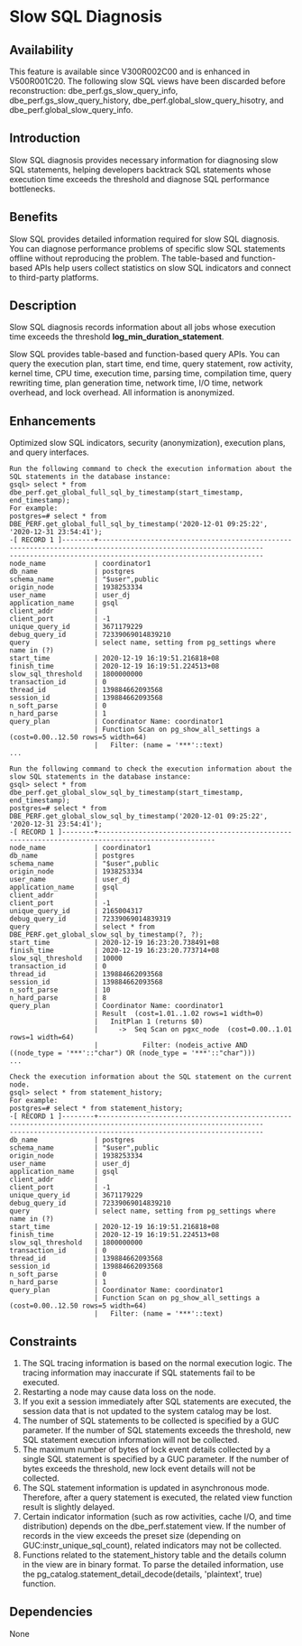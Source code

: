 # Slow SQL Diagnosis<a name="EN-US_TOPIC_0000001135403989"></a>

## Availability<a name="section147531742205517"></a>

This feature is available since V300R002C00 and is enhanced in V500R001C20. The following slow SQL views have been discarded before reconstruction: dbe\_perf.gs\_slow\_query\_info, dbe\_perf.gs\_slow\_query\_history, dbe\_perf.global\_slow\_query\_hisotry, and dbe\_perf.global\_slow\_query\_info.

## Introduction<a name="section134931562564"></a>

Slow SQL diagnosis provides necessary information for diagnosing slow SQL statements, helping developers backtrack SQL statements whose execution time exceeds the threshold and diagnose SQL performance bottlenecks.

## Benefits<a name="section1407614175619"></a>

Slow SQL provides detailed information required for slow SQL diagnosis. You can diagnose performance problems of specific slow SQL statements offline without reproducing the problem. The table-based and function-based APIs help users collect statistics on slow SQL indicators and connect to third-party platforms.

## Description<a name="section8993113125610"></a>

Slow SQL diagnosis records information about all jobs whose execution time exceeds the threshold  **log\_min\_duration\_statement**.

Slow SQL provides table-based and function-based query APIs. You can query the execution plan, start time, end time, query statement, row activity, kernel time, CPU time, execution time, parsing time, compilation time, query rewriting time, plan generation time, network time, I/O time, network overhead, and lock overhead. All information is anonymized.

## Enhancements<a name="section1548515520568"></a>

Optimized slow SQL indicators, security \(anonymization\), execution plans, and query interfaces.

```
Run the following command to check the execution information about the SQL statements in the database instance:
gsql> select * from dbe_perf.get_global_full_sql_by_timestamp(start_timestamp, end_timestamp); 
For example:
postgres=# select * from DBE_PERF.get_global_full_sql_by_timestamp('2020-12-01 09:25:22', '2020-12-31 23:54:41');
-[ RECORD 1 ]--------+---------------------------------------------------------------------------------------------------------------
---------------------------------------------------------------
node_name            | coordinator1
db_name              | postgres
schema_name          | "$user",public
origin_node          | 1938253334
user_name            | user_dj
application_name     | gsql
client_addr          |
client_port          | -1
unique_query_id      | 3671179229
debug_query_id       | 72339069014839210
query                | select name, setting from pg_settings where name in (?)
start_time           | 2020-12-19 16:19:51.216818+08
finish_time          | 2020-12-19 16:19:51.224513+08
slow_sql_threshold   | 1800000000
transaction_id       | 0
thread_id            | 139884662093568
session_id           | 139884662093568
n_soft_parse         | 0
n_hard_parse         | 1
query_plan           | Coordinator Name: coordinator1
                     | Function Scan on pg_show_all_settings a  (cost=0.00..12.50 rows=5 width=64)
                     |   Filter: (name = '***'::text)
...

Run the following command to check the execution information about the slow SQL statements in the database instance:
gsql> select * from dbe_perf.get_global_slow_sql_by_timestamp(start_timestamp, end_timestamp);
postgres=# select * from DBE_PERF.get_global_slow_sql_by_timestamp('2020-12-01 09:25:22', '2020-12-31 23:54:41');
-[ RECORD 1 ]--------+---------------------------------------------------------------------------------------------------
node_name            | coordinator1
db_name              | postgres
schema_name          | "$user",public
origin_node          | 1938253334
user_name            | user_dj
application_name     | gsql
client_addr          |
client_port          | -1
unique_query_id      | 2165004317
debug_query_id       | 72339069014839319
query                | select * from DBE_PERF.get_global_slow_sql_by_timestamp(?, ?);
start_time           | 2020-12-19 16:23:20.738491+08
finish_time          | 2020-12-19 16:23:20.773714+08
slow_sql_threshold   | 10000
transaction_id       | 0
thread_id            | 139884662093568
session_id           | 139884662093568
n_soft_parse         | 10
n_hard_parse         | 8
query_plan           | Coordinator Name: coordinator1
                     | Result  (cost=1.01..1.02 rows=1 width=0)
                     |   InitPlan 1 (returns $0)
                     |     ->  Seq Scan on pgxc_node  (cost=0.00..1.01 rows=1 width=64)
                     |           Filter: (nodeis_active AND ((node_type = '***'::"char") OR (node_type = '***'::"char")))
...

Check the execution information about the SQL statement on the current node.
gsql> select * from statement_history;
For example:
postgres=# select * from statement_history;
-[ RECORD 1 ]--------+---------------------------------------------------------------------------------------------------------------
---------------------------------------------------------------
db_name              | postgres
schema_name          | "$user",public
origin_node          | 1938253334
user_name            | user_dj
application_name     | gsql
client_addr          |
client_port          | -1
unique_query_id      | 3671179229
debug_query_id       | 72339069014839210
query                | select name, setting from pg_settings where name in (?)
start_time           | 2020-12-19 16:19:51.216818+08
finish_time          | 2020-12-19 16:19:51.224513+08
slow_sql_threshold   | 1800000000
transaction_id       | 0
thread_id            | 139884662093568
session_id           | 139884662093568
n_soft_parse         | 0
n_hard_parse         | 1
query_plan           | Coordinator Name: coordinator1
                     | Function Scan on pg_show_all_settings a  (cost=0.00..12.50 rows=5 width=64)
                     |   Filter: (name = '***'::text)
```

## Constraints<a name="section1956417145819"></a>

1.  The SQL tracing information is based on the normal execution logic. The tracing information may inaccurate if SQL statements fail to be executed.
2.  Restarting a node may cause data loss on the node.
3.  If you exit a session immediately after SQL statements are executed, the session data that is not updated to the system catalog may be lost.
4.  The number of SQL statements to be collected is specified by a GUC parameter. If the number of SQL statements exceeds the threshold, new SQL statement execution information will not be collected.
5.  The maximum number of bytes of lock event details collected by a single SQL statement is specified by a GUC parameter. If the number of bytes exceeds the threshold, new lock event details will not be collected.
6.  The SQL statement information is updated in asynchronous mode. Therefore, after a query statement is executed, the related view function result is slightly delayed.
7.  Certain indicator information \(such as row activities, cache I/O, and time distribution\) depends on the dbe\_perf.statement view. If the number of records in the view exceeds the preset size \(depending on GUC:instr\_unique\_sql\_count\), related indicators may not be collected.
8.  Functions related to the statement\_history table and the details column in the view are in binary format. To parse the detailed information, use the pg\_catalog.statement\_detail\_decode\(details, 'plaintext', true\) function.

## Dependencies<a name="section15876411599"></a>

None

